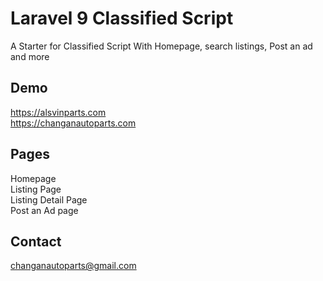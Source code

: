 # Laravel 9 Classified Script
A Starter for Classified Script With Homepage, search listings, Post an ad and more <br>
## Demo
https://alsvinparts.com <br>
https://changanautoparts.com


## Pages 
Homepage <br>
Listing Page<br>
Listing Detail Page<br>
Post an Ad page <br>

## Contact
changanautoparts@gmail.com
